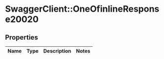 # SwaggerClient::OneOfinlineResponse20020

## Properties
Name | Type | Description | Notes
------------ | ------------- | ------------- | -------------

